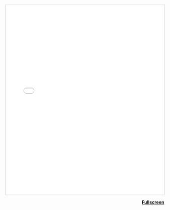 <iframe src="SSA25_catalog_workshop_quality.pdf" width="100%" height="600px" style="border:1px solid #ccc;" id="pdf-frame"></iframe>

<p style="text-align: right;">
  <a href="SSA25_catalog_workshop_quality.pdf" target="_blank" rel="noopener" style="font-weight: bold;">
    Fullscreen
  </a>
</p>